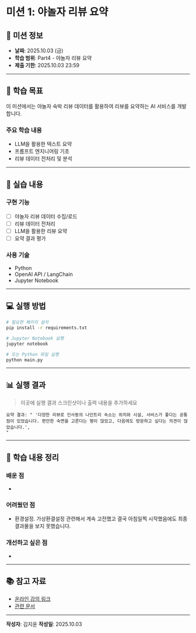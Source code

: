 # 미션 1: 야놀자 리뷰 요약

## 📌 미션 정보

- **날짜**: 2025.10.03 (금)
- **학습 범위**: Part4 - 야놀자 리뷰 요약
- **제출 기한**: 2025.10.03 23:59

---

## 🎯 학습 목표

이 미션에서는 야놀자 숙박 리뷰 데이터를 활용하여 리뷰를 요약하는 AI 서비스를 개발합니다.

### 주요 학습 내용
- LLM을 활용한 텍스트 요약
- 프롬프트 엔지니어링 기초
- 리뷰 데이터 전처리 및 분석

---

## 📝 실습 내용

### 구현 기능
- [ ] 야놀자 리뷰 데이터 수집/로드
- [ ] 리뷰 데이터 전처리
- [ ] LLM을 활용한 리뷰 요약
- [ ] 요약 결과 평가

### 사용 기술
- Python
- OpenAI API / LangChain
- Jupyter Notebook

---

## 💻 실행 방법

```bash
# 필요한 패키지 설치
pip install -r requirements.txt

# Jupyter Notebook 실행
jupyter notebook

# 또는 Python 파일 실행
python main.py
```

---

## 📊 실행 결과

> 이곳에 실행 결과 스크린샷이나 출력 내용을 추가하세요

```
요약 결과: " '다양한 리뷰로 인사동의 나인트리 숙소는 위치와 시설, 서비스가 좋다는 공통점이 있었습니다. 편안한 숙면을 고른다는 평이 많았고, 다음에도 방문하고 싶다는 의견이 많았습니다.',
"
```

---

## 🤔 학습 내용 정리

### 배운 점
- 

### 어려웠던 점
- 환경설정. 가상환결설정 관련해서 계속 고전했고 결국 아침일찍 시작했음에도 최종 결과물을 보지 못했습니다.

### 개선하고 싶은 점
- 

---

## 📚 참고 자료

- [온라인 강의 링크]()
- [관련 문서]()

---

**작성자**: 김지윤
**작성일**: 2025.10.03

